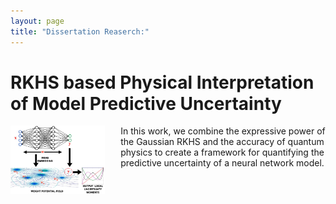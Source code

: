 ```yaml
---
layout: page
title: "Dissertation Reaserch:"
---
```


RKHS based Physical Interpretation of Model Predictive Uncertainty
===
<!-- <img src="assets/fm3.png"  class="img-responsive" alt=""> </div> -->
<img style="float: left; padding-right:25px" src="assets/fm3.JPG" width="30%" height="30%">
In this work, we combine the expressive power of the Gaussian RKHS and the accuracy of quantum physics to create a framework for quantifying the predictive uncertainty of a neural network model.
